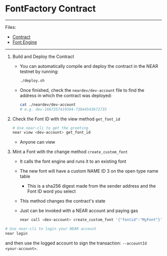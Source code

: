 # FontFactory Contract

---

Files:

-   [Contract](./src/lib.rs)
-   [Font Engine](./src/font_engine.rs)

---

1. Build and Deploy the Contract

    - You can automatically compile and deploy the contract in the NEAR testnet by running:

        ```bash
        ./deploy.sh
        ```

    - Once finished, check the `neardev/dev-account` file to find the address in which the contract was deployed:

        ```bash
        cat ./neardev/dev-account
        # e.g. dev-1667357419594-73844543672735
        ```

2. Check the Font ID with the view method `get_font_id`

    ```bash
    # Use near-cli to get the greeting
    near view <dev-account> get_font_id
    ```

    - Anyone can view

3. Mint a Font with the change method `create_custom_font`

    - It calls the font engine and runs it to an existing font
    - The new font will have a custom NAME ID 3 on the open type name table
        - This is a sha256 digest made from the sender address and the Font ID word you select
    - This method changes the contract's state
    - Just can be invoked with a NEAR account and paying gas

        ```bash
        near call <dev-account> create_custom_font '{"fontid":"MyFont"}' --accountId <dev-account>
        ```

```bash
# Use near-cli to login your NEAR account
near login
```

and then use the logged account to sign the transaction: `--accountId <your-account>`.
